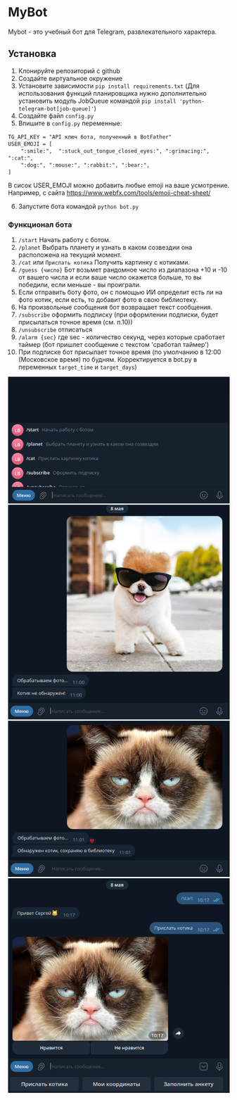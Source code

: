 # MyBot 

Mybot - это учебный бот для Telegram, развлекательного характера.

## Установка

1. Клонируйте репозиторий с github
2. Создайте виртуальное окружение
3. Установите зависимости `pip install requirements.txt`
(Для использования функций планировщика нужно дополнительно установить модуль JobQueue командой `pip install 'python-telegram-bot[job-queue]'`)
4. Создайте файл `config.py`
5. Впишите в `config.py` переменные:
```
TG_API_KEY = "API ключ бота, полученный в BotFather"
USER_EMOJI = [
    ":smile:",  ":stuck_out_tongue_closed_eyes:", ":grimacing:", ":cat:",
    ":dog:", ":mouse:", ":rabbit:", ":bear:",
]

```
В сисок USER_EMOJI можно добавить любые emoji на ваше усмотрение. Например, с сайта https://www.webfx.com/tools/emoji-cheat-sheet/

6. Запустите бота командой `python bot.py`

### Функционал бота
1. `/start` Начать работу с ботом.
2. `/planet` Выбрать планету и узнать в каком созвездии она расположена на текущий момент.
3. `/cat` или `Прислать котика` Получить картинку с котиками.
4. `/guess {число}` Бот возьмет рандомное число из диапазона +10 и -10 от вашего числа и если ваше число
окажется больше, то вы победили, если меньше - вы проиграли.
5. Если отправить боту фото, он с помощью ИИ определит есть ли на фото котик, 
если есть, то добавит фото в свою библиотеку.
6. На произвольные сообщения бот возвращает текст сообщения.
7. `/subscribe` оформить подписку (при оформлении подписки, будет присылаться точное время (см. п.10))
8. `/unsubscribe` отписаться
9. `/alarm {sec}` где sec - количество секунд, через которые сработает таймер (бот пришлет сообщение с текстом 'сработал таймер')
10. При подписке бот присылает точное время (по умолчанию в 12:00 (Московское время) по будням. Корректируется в bot.py в переменных `target_time` и `target_days`)

![Меню](https://github.com/IlinSergey/mybot/blob/master/photo_for_readme/menu.png)
![Проверка фото](https://github.com/IlinSergey/mybot/blob/master/photo_for_readme/check_dog.png)
![Проверка фото](https://github.com/IlinSergey/mybot/blob/master/photo_for_readme/check_cat.png)
![Команда "Прислать котика"](https://github.com/IlinSergey/mybot/blob/master/photo_for_readme/send_cat.png)
